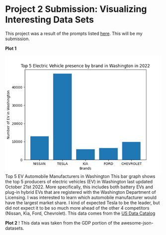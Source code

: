 # Project 2 Submission: Visualizing Interesting Data Sets

This project was a result of the prompts listed [here](https://github.com/mikeizbicki/cmc-csci040/tree/2022fall/project_02). This will be my submission. 

**Plot 1**


![EV By Brand in Washington](ev_washington.png)
Top 5 EV Automobile Manufacturers in Washington
This bar graph shows the top 5 producers of electric vehicles (EV) in Washington last updated October 21st 2022. More specifically, this includes both battery EVs and plug-in hybrid EVs that are registered with the Washington Department of Licensing. I was interested to learn which automobile manufacturer would have the largest market share. I kind of expected Tesla to be the leader, but did not expect it to be so much more ahead of the other 4 competitors (Nissan, Kia, Ford, Chevrolet). This data comes from the [US Data Catalog](https://catalog.data.gov/dataset/electric-vehicle-population-data)


**Plot 2**
!
This data was taken from the GDP portion of the awesome-json-datasets.
